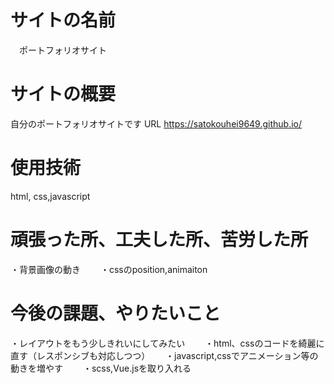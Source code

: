 # サイトの名前
　ポートフォリオサイト
# サイトの概要
自分のポートフォリオサイトです
URL https://satokouhei9649.github.io/
# 使用技術
  html, css,javascript
# 頑張った所、工夫した所、苦労した所
  ・背景画像の動き　　
  ・cssのposition,animaiton
# 今後の課題、やりたいこと
  ・レイアウトをもう少しきれいにしてみたい　　
  ・html、cssのコードを綺麗に直す（レスポンシブも対応しつつ）　　
  ・javascript,cssでアニメーション等の動きを増やす　　
  ・scss,Vue.jsを取り入れる
